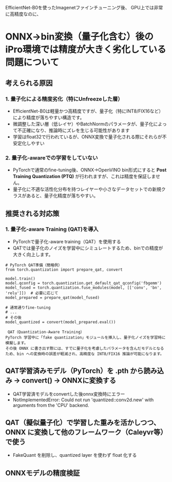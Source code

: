 EfficientNet-B0を使ったImagenetファインチューニング後、
GPU上では非常に高精度なのに、
# ONNX→bin変換（量子化含む）後のiPro環境では精度が大きく劣化している問題について

## 考えられる原因
### 1. 量子化による精度劣化（特にUnfreezeした層）
   - EfficientNet-B0は軽量かつ高精度ですが、量子化（特にINT8/FIX16など）により精度が落ちやすい構造です。
   - 微調整した深い層（低レイヤ）やBatchNormのパラメータが、量子化によって不正確になり、推論時にズレを生じる可能性があります
   - 学習はfloat32で行われているが、ONNX変換で量子化される際にそれらが不安定化しやすい

### 2. 量子化-awareでの学習をしていない
   - PyTorchで通常のfine-tuning後、ONNX→OpenVINO bin形式にすると **Post Training Quantization (PTQ)** が行われますが、これは精度を保証しません。
   - 量子化に不適な活性化分布を持つレイヤーや小さなデータセットでの新規クラスがあると、量子化精度が落ちやすい。

## 推奨される対応策
### 1. 量子化-aware Training (QAT)を導入
   - PyTorchで量子化-aware training（QAT）を使用する
   - QATでは量子化のノイズを学習中にシミュレートするため、binでの精度が大きく向上します。
```
# PyTorch QAT準備（簡略例）
from torch.quantization import prepare_qat, convert

model.train()
model.qconfig = torch.quantization.get_default_qat_qconfig('fbgemm')
model_fused = torch.quantization.fuse_modules(model, [['conv', 'bn', 'relu']])  # 必要に応じて
model_prepared = prepare_qat(model_fused)

# 通常通りfine-tuning
# ...
# その後
model_quantized = convert(model_prepared.eval())
```
```
 QAT（Quantization‑Aware Training）
PyTorch 学習中に「fake quantization」モジュールを挿入し、量子化ノイズを学習時に模擬します。
その後 ONNX に書き出す際には、すでに量子化を考慮したパラメータを含んだモデルとなるため、bin への変換時の誤差が軽減され、高精度な INT8/FIX16 推論が可能になります。
```
## QAT学習済みモデル（PyTorch）を .pth から読み込み → convert() → ONNXに変換する
   - QAT学習済モデルをconvertした後onnx変換時にエラー
   - NotImplementedError: Could not run 'quantized::conv2d.new' with arguments from the 'CPU' backend. 
## QAT（擬似量子化）で学習した重みを活かしつつ、ONNX に変換して他のフレームワーク（Caleyvr等）で使う
   - FakeQuant を削除し、quantized layer を使わず float 化する
## ONNXモデルの精度検証
